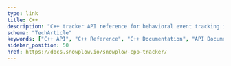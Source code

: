 ```yaml
---
type: link
title: C++
description: "C++ tracker API reference for behavioral event tracking in high-performance applications and embedded systems."
schema: "TechArticle"
keywords: ["C++ API", "C++ Reference", "C++ Documentation", "API Documentation", "C++ SDK", "C++ Tracker"]
sidebar_position: 50
href: https://docs.snowplow.io/snowplow-cpp-tracker/
---
```

